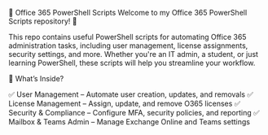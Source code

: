 📂 Office 365 PowerShell Scripts
Welcome to my Office 365 PowerShell Scripts repository! 🚀

This repo contains useful PowerShell scripts for automating Office 365 administration tasks, including user management, license assignments, security settings, and more. Whether you're an IT admin, a student, or just learning PowerShell, these scripts will help you streamline your workflow.

📌 What’s Inside?

✅ User Management – Automate user creation, updates, and removals
✅ License Management – Assign, update, and remove O365 licenses
✅ Security & Compliance – Configure MFA, security policies, and reporting
✅ Mailbox & Teams Admin – Manage Exchange Online and Teams settings
